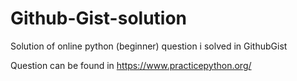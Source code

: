 # Github-Gist-solution

Solution of online python (beginner) question i solved in GithubGist

Question can be found in https://www.practicepython.org/
